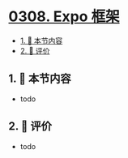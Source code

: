# [0308. Expo 框架](https://github.com/tnotesjs/TNotes.react/tree/main/notes/0308.%20Expo%20%E6%A1%86%E6%9E%B6)

<!-- region:toc -->

- [1. 🎯 本节内容](#1--本节内容)
- [2. 🫧 评价](#2--评价)

<!-- endregion:toc -->

## 1. 🎯 本节内容

- todo

## 2. 🫧 评价

- todo
